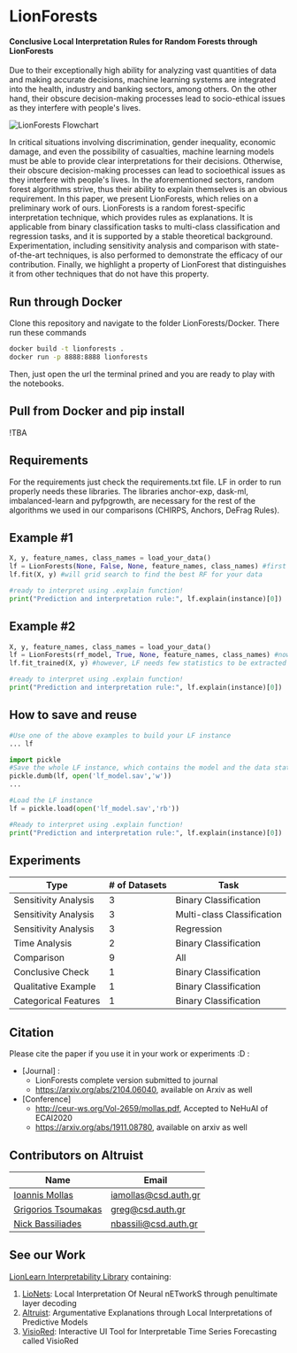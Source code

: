 # LionForests
<h4>Conclusive Local Interpretation Rules for Random Forests through LionForests</h4> 

Due to their exceptionally high ability for analyzing vast quantities of data and making accurate decisions, machine learning systems are integrated into the health, industry and banking sectors, among others. On the other hand, their obscure decision-making processes lead to socio-ethical issues as they interfere with people's lives.  

![LionForests Flowchart](https://github.com/intelligence-csd-auth-gr/LionLearn/blob/master/LionForests/LionForestsFlow.png?raw=true)

In critical situations involving discrimination, gender inequality, economic damage, and even the possibility of casualties, machine learning models must be able to provide clear interpretations for their decisions. Otherwise, their obscure decision-making processes can lead to socioethical issues as they interfere with people's lives. In the aforementioned sectors, random forest algorithms strive, thus their ability to explain themselves is an obvious requirement. In this paper, we present LionForests, which relies on a preliminary work of ours. LionForests is a random forest-specific interpretation technique, which provides rules as explanations. It is applicable from binary classification tasks to multi-class classification and regression tasks, and it is supported by a stable theoretical background. Experimentation, including sensitivity analysis and comparison with state-of-the-art techniques, is also performed to demonstrate the efficacy of our contribution. Finally, we highlight a property of LionForest that distinguishes it from other techniques that do not have this property.

## Run through Docker
Clone this repository and navigate to the folder LionForests/Docker. There run these commands
```bash
docker build -t lionforests .
docker run -p 8888:8888 lionforests
```
Then, just open the url the terminal prined and you are ready to play with the notebooks. 

## Pull from Docker and pip install
!TBA

## Requirements
For the requirements just check the requirements.txt file. LF in order to run properly needs these libraries. The libraries anchor-exp, dask-ml, imbalanced-learn and pyfpgrowth, are necessary for the rest of the algorithms we used in our comparisons (CHIRPS, Anchors, DeFrag Rules).


## Example #1
```python
X, y, feature_names, class_names = load_your_data()
lf = LionForests(None, False, None, feature_names, class_names) #first none means that no RF model is provided, second none means no scaling
lf.fit(X, y) #will grid search to find the best RF for your data

#ready to interpret using .explain function!
print("Prediction and interpretation rule:", lf.explain(instance)[0]) 
```

## Example #2
```python
X, y, feature_names, class_names = load_your_data()
lf = LionForests(rf_model, True, None, feature_names, class_names) #now we provide a model
lf.fit_trained(X, y) #however, LF needs few statistics to be extracted from training data

#ready to interpret using .explain function!
print("Prediction and interpretation rule:", lf.explain(instance)[0]) 
```

## How to save and reuse
```python
#Use one of the above examples to build your LF instance
... lf

import pickle
#Save the whole LF instance, which contains the model and the data statistics (but not the data themselves)
pickle.dumb(lf, open('lf_model.sav','w'))
...

#Load the LF instance
lf = pickle.load(open('lf_model.sav','rb'))

#Ready to interpret using .explain function!
print("Prediction and interpretation rule:", lf.explain(instance)[0]) 
```

## Experiments
Type | # of  Datasets | Task 
--- | --- | --- 
Sensitivity Analysis | 3 | Binary Classification
Sensitivity Analysis | 3 | Multi-class Classification
Sensitivity Analysis | 3 | Regression
Time Analysis | 2 | Binary Classification
Comparison | 9 | All
Conclusive Check | 1 | Binary Classification
Qualitative Example | 1 | Binary Classification
Categorical Features | 1 | Binary Classification


## Citation
Please cite the paper if you use it in your work or experiments :D :

- [Journal] :
    - LionForests complete version submitted to journal
    - https://arxiv.org/abs/2104.06040, available on Arxiv as well
- [Conference] 
    - http://ceur-ws.org/Vol-2659/mollas.pdf, Accepted to NeHuAI of ECAI2020
    - https://arxiv.org/abs/1911.08780, available on arxiv as well

## Contributors on Altruist
Name | Email
--- | ---
[Ioannis Mollas](https://intelligence.csd.auth.gr/people/ioannis-mollas/) | iamollas@csd.auth.gr
[Grigorios Tsoumakas](https://intelligence.csd.auth.gr/people/tsoumakas/) | greg@csd.auth.gr
[Nick Bassiliades](https://intelligence.csd.auth.gr/people/bassiliades/) | nbassili@csd.auth.gr

## See our Work
[LionLearn Interpretability Library](https://github.com/intelligence-csd-auth-gr/LionLearn) containing: 
1. [LioNets](https://github.com/iamollas/LionLearn/tree/master/LioNets): Local Interpretation Of Neural nETworkS through penultimate layer decoding
2. [Altruist](https://github.com/iamollas/Altruist): Argumentative Explanations through Local Interpretations of Predictive Models
3. [VisioRed](https://github.com/intelligence-csd-auth-gr/Interpretable-Predictive-Maintenance/tree/master/VisioRed%20Demo): Interactive UI Tool for Interpretable Time Series Forecasting called VisioRed
